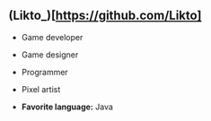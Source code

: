 ## **(Likto_)[https://github.com/Likto]**
* Game developer
* Game designer
* Programmer
* Pixel artist

* **Favorite language:** Java
